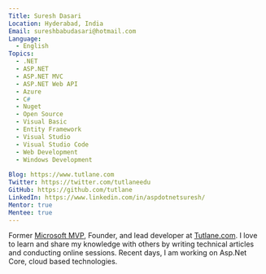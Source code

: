 ```yaml
---
Title: Suresh Dasari
Location: Hyderabad, India
Email: sureshbabudasari@hotmail.com
Language:
  - English
Topics:
  - .NET
  - ASP.NET
  - ASP.NET MVC
  - ASP.NET Web API
  - Azure
  - C#
  - Nuget
  - Open Source
  - Visual Basic
  - Entity Framework
  - Visual Studio
  - Visual Studio Code
  - Web Development
  - Windows Development
  
Blog: https://www.tutlane.com
Twitter: https://twitter.com/tutlaneedu
GitHub: https://github.com/tutlane
LinkedIn: https://www.linkedin.com/in/aspdotnetsuresh/
Mentor: true
Mentee: true
---
```

Former [Microsoft MVP](https://mvp.microsoft.com/en-us/PublicProfile/5001168?fullName=Suresh%20Dasari), Founder, and lead developer at [Tutlane.com](http://tutlane.com). 
I love to learn and share my knowledge with others by writing technical articles and conducting online sessions. Recent days, I am working on Asp.Net Core, cloud based 
technologies. 


